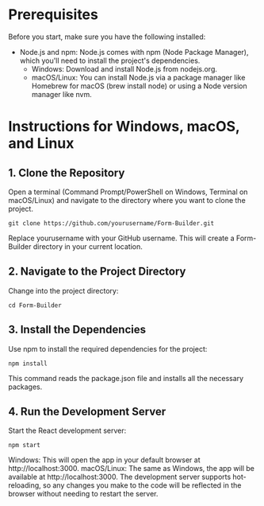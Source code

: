 # Prerequisites
Before you start, make sure you have the following installed:

- Node.js and npm: Node.js comes with npm (Node Package Manager), which you'll need to install the project's dependencies.
  - Windows: Download and install Node.js from nodejs.org.
  - macOS/Linux: You can install Node.js via a package manager like Homebrew for macOS (brew install node) or using a Node version manager like nvm.

# Instructions for Windows, macOS, and Linux
## 1. Clone the Repository
Open a terminal (Command Prompt/PowerShell on Windows, Terminal on macOS/Linux) and navigate to the directory where you want to clone the project.

```
git clone https://github.com/yourusername/Form-Builder.git
```
Replace yourusername with your GitHub username. This will create a Form-Builder directory in your current location.

## 2. Navigate to the Project Directory
Change into the project directory:

```
cd Form-Builder
```

## 3. Install the Dependencies
Use npm to install the required dependencies for the project:

```
npm install
```
This command reads the package.json file and installs all the necessary packages.

## 4. Run the Development Server
Start the React development server:

```
npm start
```
Windows: This will open the app in your default browser at http://localhost:3000.
macOS/Linux: The same as Windows, the app will be available at http://localhost:3000.
The development server supports hot-reloading, so any changes you make to the code will be reflected in the browser without needing to restart the server.
